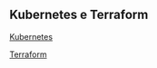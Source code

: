 ## Kubernetes e Terraform

[Kubernetes](./kubernetes/README.md)

[Terraform](./terraform/README.md)

